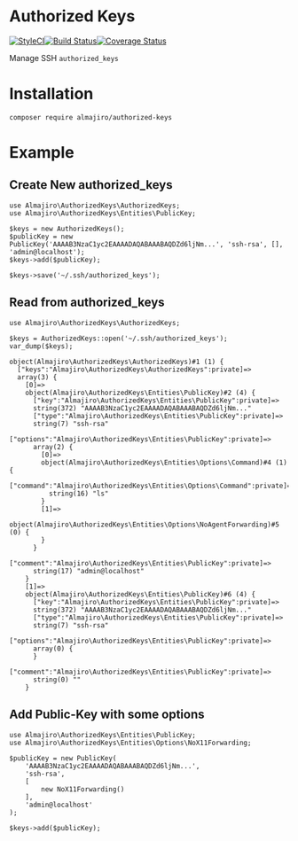 Authorized Keys
======

[![StyleCI](https://github.styleci.io/repos/224173581/shield?branch=master)](https://github.styleci.io/repos/224173581)[![Build Status](https://travis-ci.org/almajiro/authorized-keys.svg?branch=master)](https://travis-ci.org/almajiro/authorized-keys)[![Coverage Status](https://coveralls.io/repos/github/almajiro/authorized-keys/badge.svg?branch=master)](https://coveralls.io/github/almajiro/authorized-keys?branch=master)

Manage SSH `authorized_keys`

# Installation

```shell
composer require almajiro/authorized-keys
```

# Example

## Create New authorized_keys

```
use Almajiro\AuthorizedKeys\AuthorizedKeys;
use Almajiro\AuthorizedKeys\Entities\PublicKey;

$keys = new AuthorizedKeys();
$publicKey = new PublicKey('AAAAB3NzaC1yc2EAAAADAQABAAABAQDZd6ljNm...', 'ssh-rsa', [], 'admin@localhost');
$keys->add($publicKey);

$keys->save('~/.ssh/authorized_keys');
```

## Read from authorized_keys

```
use Almajiro\AuthorizedKeys\AuthorizedKeys;

$keys = AuthorizedKeys::open('~/.ssh/authorized_keys');
var_dump($keys);

object(Almajiro\AuthorizedKeys\AuthorizedKeys)#1 (1) {
  ["keys":"Almajiro\AuthorizedKeys\AuthorizedKeys":private]=>
  array(3) {
    [0]=>
    object(Almajiro\AuthorizedKeys\Entities\PublicKey)#2 (4) {
      ["key":"Almajiro\AuthorizedKeys\Entities\PublicKey":private]=>
      string(372) "AAAAB3NzaC1yc2EAAAADAQABAAABAQDZd6ljNm..."
      ["type":"Almajiro\AuthorizedKeys\Entities\PublicKey":private]=>
      string(7) "ssh-rsa"
      ["options":"Almajiro\AuthorizedKeys\Entities\PublicKey":private]=>
      array(2) {
        [0]=>
        object(Almajiro\AuthorizedKeys\Entities\Options\Command)#4 (1) {
          ["command":"Almajiro\AuthorizedKeys\Entities\Options\Command":private]=>
          string(16) "ls"
        }
        [1]=>
        object(Almajiro\AuthorizedKeys\Entities\Options\NoAgentForwarding)#5 (0) {
        }
      }
      ["comment":"Almajiro\AuthorizedKeys\Entities\PublicKey":private]=>
      string(17) "admin@localhost"
    }
    [1]=>
    object(Almajiro\AuthorizedKeys\Entities\PublicKey)#6 (4) {
      ["key":"Almajiro\AuthorizedKeys\Entities\PublicKey":private]=>
      string(372) "AAAAB3NzaC1yc2EAAAADAQABAAABAQDZd6ljNm..."
      ["type":"Almajiro\AuthorizedKeys\Entities\PublicKey":private]=>
      string(7) "ssh-rsa"
      ["options":"Almajiro\AuthorizedKeys\Entities\PublicKey":private]=>
      array(0) {
      }
      ["comment":"Almajiro\AuthorizedKeys\Entities\PublicKey":private]=>
      string(0) ""
    }

```

## Add Public-Key with some options

```
use Almajiro\AuthorizedKeys\Entities\PublicKey;
use Almajiro\AuthorizedKeys\Entities\Options\NoX11Forwarding;

$publicKey = new PublicKey(
	'AAAAB3NzaC1yc2EAAAADAQABAAABAQDZd6ljNm...',
	'ssh-rsa',
	[
		new NoX11Forwarding()
	],
	'admin@localhost'
);

$keys->add($publicKey);
```

